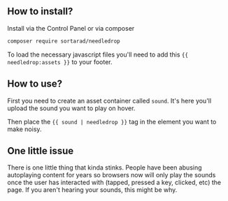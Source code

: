 ## How to install?
Install via the Control Panel or via composer

```bash
composer require sortarad/needledrop
```

To load the necessary javascript files you'll need to add this `{{ needledrop:assets }}` to your footer.

## How to use?
First you need to create an asset container called `sound`. It's here you'll upload the sound you want to play on hover.

Then place the `{{ sound | needledrop }}` tag in the element you want to make noisy.

## One little issue
There is one little thing that kinda stinks. People have been abusing autoplaying content for years so browsers now will only play the sounds once the user has interacted with (tapped, pressed a key, clicked, etc) the page. If you aren't hearing your sounds, this might be why. 
